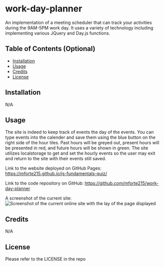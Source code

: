 # work-day-planner

An implementation of a meeting scheduler that can track your activities during the 9AM-5PM work day. It uses a variety of technology including implementing various JQuery and Day.js functions.

## Table of Contents (Optional)

- [Installation](#installation)
- [Usage](#usage)
- [Credits](#credits)
- [License](#license)

## Installation

N/A

## Usage

The site is indeed to keep track of events the day of the events. You can type events into the calender and save them using the blue button on the right side of the hour tiles. Past hours will be greyed out, present hours will be presented in red, and future hours will be shown in green. The site utilizes localstorage to get and set the hourly events so the user may exit and return to the site with their events still saved.

Link to the website deployed on GitHub Pages: https://mforte215.github.io/js-fundamentals-quiz/

Link to the code repository on GitHub: https://github.com/mforte215/work-day-planner

A screenshot of the current site:
![Screenshot of the current online site with the lay of the page displayed](./assets/images/quiz-game-js.png)

## Credits

N/A

## License

Please refer to the LICENSE in the repo
